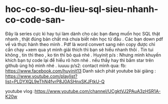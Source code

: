 # hoc-co-so-du-lieu-sql-sieu-nhanh-co-code-san-
Đây là series cực kì hay tui làm dành cho các bạn đang muốn học SQL thật nhanh , thật đúng bản chất mà chưa biết nên học từ đâu . Các bạn down pdf về và thực hành theo mình . Pdf là word convert sang nên copy được chỉ cần chạy +xem qua yt mình giải thích thì bạn sẽ hiểu nhanh thôi . Tin tui không , tin thì theo , ko tin thì bỏ quá nhé . Huyinit
p/s : Nhưng mình khuyến khích bạn tự code lại để hiểu rõ hơn nhé . nếu thấy hay thì bấm star trên github ủng hộ mình nhé . iuuuu
p/s2: contact mình qua: 
fb: https://www.facebook.com/huyinit13
Danh sách phát youtube bài giảng : https://www.youtube.com/playlist?list=PLDYXQL9eThN4fvrP8J0ASHnxSKJFtkU-Q

youtube vlog :https://www.youtube.com/channel/UCgktVJ2PAuA3zHSR1A-K20w
